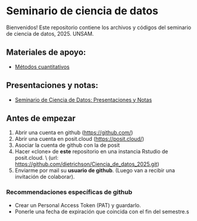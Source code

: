 # Seminario de ciencia de datos

Bienvenidos! Este repositorio contiene los archivos y códigos del seminario de ciencia de datos, 2025. UNSAM.

## Materiales de apoyo:
* <a href="https://dietrichson.github.io/metodos_cuantitativos_2/index.html">Métodos cuantitativos</a>

## Presentaciones y notas:

* <a href="https://dietrichson.github.io/Ciencia_de_datos_2025/">Seminario de Ciencia de Datos: Presentaciones y Notas</a>

## Antes de empezar

1.  Abrir una cuenta en github (<https://github.com/>)
2.  Abrir una cuenta en posit.cloud (<https://posit.cloud/>)
3.  Asociar la cuenta de github con la de posit
4.  Hacer «clone» de **este** repositorio en una instancia Rstudio de posit.cloud. \\ (url: https://github.com/dietrichson/Ciencia_de_datos_2025.git)
5.  Enviarme por mail su **usuario de github**. (Luego van a recibir una invitación de colaborar).

### Recommendaciones específicas de github

-   Crear un Personal Access Token (PAT) y guardarlo.
-   Ponerle una fecha de expiración que coincida con el fin del semestre.s
